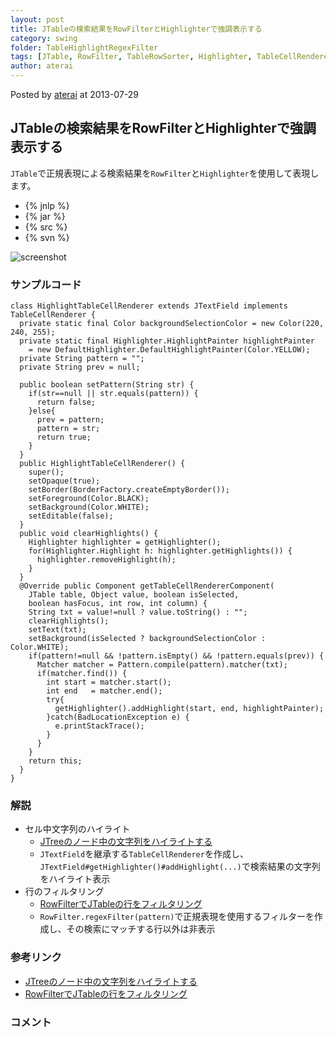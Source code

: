 ```yaml
---
layout: post
title: JTableの検索結果をRowFilterとHighlighterで強調表示する
category: swing
folder: TableHighlightRegexFilter
tags: [JTable, RowFilter, TableRowSorter, Highlighter, TableCellRenderer, JTextField, Pattern, Matcher]
author: aterai
---
```


Posted by [aterai](http://terai.xrea.jp/aterai.html) at 2013-07-29

## JTableの検索結果をRowFilterとHighlighterで強調表示する
`JTable`で正規表現による検索結果を`RowFilter`と`Highlighter`を使用して表現します。

- {% jnlp %}
- {% jar %}
- {% src %}
- {% svn %}

<!-- dummy comment line for breaking list -->

![screenshot](https://lh3.googleusercontent.com/-9b6L1m5fhBk/UfUzbWaYGtI/AAAAAAAABw8/xhrIa_pJXls/s800/TableHighlightRegexFilter.png)

### サンプルコード
<pre class="prettyprint"><code>class HighlightTableCellRenderer extends JTextField implements TableCellRenderer {
  private static final Color backgroundSelectionColor = new Color(220, 240, 255);
  private static final Highlighter.HighlightPainter highlightPainter
    = new DefaultHighlighter.DefaultHighlightPainter(Color.YELLOW);
  private String pattern = "";
  private String prev = null;

  public boolean setPattern(String str) {
    if(str==null || str.equals(pattern)) {
      return false;
    }else{
      prev = pattern;
      pattern = str;
      return true;
    }
  }
  public HighlightTableCellRenderer() {
    super();
    setOpaque(true);
    setBorder(BorderFactory.createEmptyBorder());
    setForeground(Color.BLACK);
    setBackground(Color.WHITE);
    setEditable(false);
  }
  public void clearHighlights() {
    Highlighter highlighter = getHighlighter();
    for(Highlighter.Highlight h: highlighter.getHighlights()) {
      highlighter.removeHighlight(h);
    }
  }
  @Override public Component getTableCellRendererComponent(
    JTable table, Object value, boolean isSelected,
    boolean hasFocus, int row, int column) {
    String txt = value!=null ? value.toString() : "";
    clearHighlights();
    setText(txt);
    setBackground(isSelected ? backgroundSelectionColor : Color.WHITE);
    if(pattern!=null &amp;&amp; !pattern.isEmpty() &amp;&amp; !pattern.equals(prev)) {
      Matcher matcher = Pattern.compile(pattern).matcher(txt);
      if(matcher.find()) {
        int start = matcher.start();
        int end   = matcher.end();
        try{
          getHighlighter().addHighlight(start, end, highlightPainter);
        }catch(BadLocationException e) {
          e.printStackTrace();
        }
      }
    }
    return this;
  }
}
</code></pre>

### 解説
- セル中文字列のハイライト
    - [JTreeのノード中の文字列をハイライトする](http://terai.xrea.jp/Swing/HighlightWordInNode.html)
    - `JTextField`を継承する`TableCellRenderer`を作成し、`JTextField#getHighlighter()#addHighlight(...)`で検索結果の文字列をハイライト表示
- 行のフィルタリング
    - [RowFilterでJTableの行をフィルタリング](http://terai.xrea.jp/Swing/RowFilter.html)
    - `RowFilter.regexFilter(pattern)`で正規表現を使用するフィルターを作成し、その検索にマッチする行以外は非表示

<!-- dummy comment line for breaking list -->

### 参考リンク
- [JTreeのノード中の文字列をハイライトする](http://terai.xrea.jp/Swing/HighlightWordInNode.html)
- [RowFilterでJTableの行をフィルタリング](http://terai.xrea.jp/Swing/RowFilter.html)

<!-- dummy comment line for breaking list -->

### コメント
